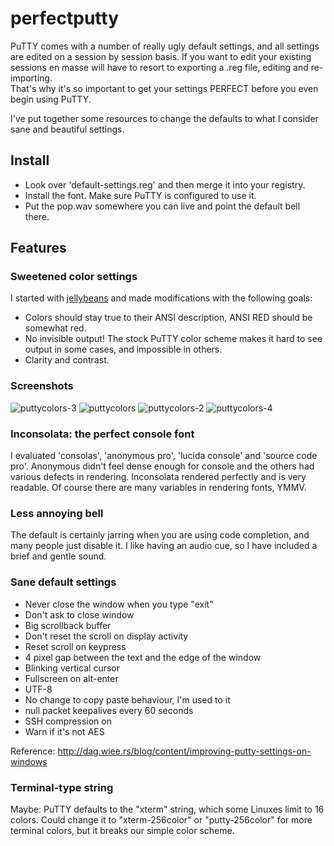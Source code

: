 # perfectputty
PuTTY comes with a number of really ugly default settings, and all settings are edited on a session by session basis. 
If you want to edit your existing sessions en masse will have to resort to exporting a .reg file, editing and re-importing.  
That's why it's so important to get your settings PERFECT before you even begin using PuTTY.

I've put together some resources to change the defaults to what I consider sane and beautiful settings.

## Install

- Look over 'default-settings.reg' and then merge it into your registry.
- Install the font.  Make sure PuTTY is configured to use it.
- Put the pop.wav somewhere you can live and point the default bell there.


## Features

### Sweetened color settings
I started with [jellybeans](https://github.com/nanotech/jellybeans.vim) and made modifications with the following
goals:

- Colors should stay true to their ANSI description, ANSI RED should be somewhat red.
- No invisible output!  The stock PuTTY color scheme makes it hard to see output in some cases, and impossible in others.
- Clarity and contrast. 

### Screenshots
![puttycolors-3](https://cloud.githubusercontent.com/assets/15676339/20016153/9b67ea84-a27b-11e6-8baf-09ddd03660f9.PNG)
![puttycolors](https://cloud.githubusercontent.com/assets/15676339/20016156/9b72a280-a27b-11e6-8d39-a2b854f461e0.PNG)
![puttycolors-2](https://cloud.githubusercontent.com/assets/15676339/20016154/9b6e22e6-a27b-11e6-9167-24cfd2148ce4.PNG)
![puttycolors-4](https://cloud.githubusercontent.com/assets/15676339/20016339/3f34440a-a27c-11e6-843d-2b14e079ec11.PNG)

### Inconsolata: the perfect console font 
I evaluated 'consolas', 'anonymous pro', 'lucida console' and 'source code pro'.  Anonymous didn't feel dense
enough for console and the others had various defects in rendering.  Inconsolata rendered perfectly and is 
very readable.  Of course there are many variables in rendering fonts, YMMV.

### Less annoying bell
The default is certainly jarring when you are using code completion, and many people just disable it.  I like having an 
audio cue, so I have included a brief and gentle sound.

### Sane default settings
- Never close the window when you type "exit"
- Don't ask to close window
- Big scrollback buffer
- Don't reset the scroll on display activity
- Reset scroll on keypress
- 4 pixel gap between the text and the edge of the window
- Blinking vertical cursor
- Fullscreen on alt-enter
- UTF-8
- No change to copy paste behaviour, I'm used to it
- null packet keepalives every 60 seconds
- SSH compression on
- Warn if it's not AES

Reference: http://dag.wiee.rs/blog/content/improving-putty-settings-on-windows

### Terminal-type string
Maybe: PuTTY defaults to the "xterm" string, which some Linuxes limit to 16 colors.  Could change it to "xterm-256color"
or "putty-256color" for more terminal colors, but it breaks our simple color scheme.